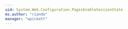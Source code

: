 ```yaml
---
uid: System.Web.Configuration.PagesEnableSessionState
ms.author: "riande"
manager: "wpickett"
---
```

